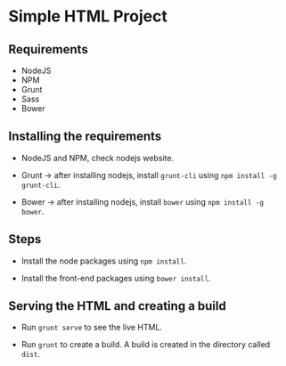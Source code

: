 # Simple HTML Project

## Requirements

* NodeJS
* NPM
* Grunt
* Sass
* Bower

## Installing the requirements

- NodeJS and NPM, check nodejs website.

- Grunt -> after installing nodejs, install `grunt-cli` using `npm install -g grunt-cli`.

- Bower -> after installing nodejs, install `bower` using `npm install -g bower`.

## Steps

- Install the node packages using `npm install`.

- Install the front-end packages using `bower install`.

## Serving the HTML and creating a build

- Run `grunt serve` to see the live HTML.

- Run `grunt` to create a build. A build is created in the directory called `dist`.
